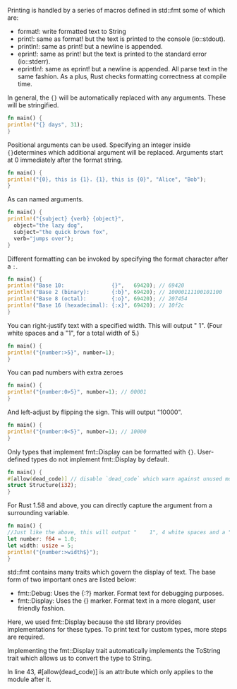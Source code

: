 Printing is handled by a series of macros defined in std::fmt some of which are:

- format!: write formatted text to String
- print!: same as format! but the text is printed to the console (io::stdout).
- println!: same as print! but a newline is appended.
- eprint!: same as print! but the text is printed to the standard error (io::stderr).
- eprintln!: same as eprint! but a newline is appended.
All parse text in the same fashion. As a plus, Rust checks formatting correctness at compile time.

In general, the `{}` will be automatically replaced with any arguments. These will be stringified.
```rust
fn main() {
println!("{} days", 31);
}
```
Positional arguments can be used. Specifying an integer inside `{}`determines which additional argument will be replaced. Arguments start at 0 immediately after the format string.
```rust
fn main() {
println!("{0}, this is {1}. {1}, this is {0}", "Alice", "Bob");
}
```
As can named arguments.
```rust
fn main() {
println!("{subject} {verb} {object}",
  object="the lazy dog",
  subject="the quick brown fox",
  verb="jumps over");
}
```
Different formatting can be invoked by specifying the format character after a `:`.
```rust
fn main() {
println!("Base 10:               {}",   69420); // 69420
println!("Base 2 (binary):       {:b}", 69420); // 10000111100101100
println!("Base 8 (octal):        {:o}", 69420); // 207454
println!("Base 16 (hexadecimal): {:x}", 69420); // 10f2c
}
```
You can right-justify text with a specified width. 
This will output "    1". (Four white spaces and a "1", for a total width of 5.)
```rust
fn main() {
println!("{number:>5}", number=1);
}
```
You can pad numbers with extra zeroes
```rust
fn main() {
println!("{number:0>5}", number=1); // 00001
}
```
And left-adjust by flipping the sign. This will output "10000".
```rust
fn main() {
println!("{number:0<5}", number=1); // 10000 
}
```
Only types that implement fmt::Display can be formatted with `{}`. User-defined types do not implement fmt::Display by default.
```rust
fn main() {
#[allow(dead_code)] // disable `dead_code` which warn against unused module
struct Structure(i32);
}
```
For Rust 1.58 and above, you can directly capture the argument from a surrounding variable. 
```rust
fn main() {
//Just like the above, this will output "    1", 4 white spaces and a "1".
let number: f64 = 1.0;
let width: usize = 5;
println!("{number:>width$}");
}
```
std::fmt contains many traits which govern the display of text. The base form of two important ones are listed below:

- fmt::Debug: Uses the {:?} marker. Format text for debugging purposes.
- fmt::Display: Uses the {} marker. Format text in a more elegant, user friendly fashion.

Here, we used fmt::Display because the std library provides implementations for these types. To print text for custom types, more steps are required.

Implementing the fmt::Display trait automatically implements the ToString trait which allows us to convert the type to String.

In line 43, #[allow(dead_code)] is an attribute which only applies to the module after it.
